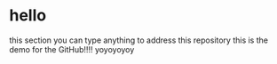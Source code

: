 # hello
this section you can type anything to address this repository
this is the demo for the GitHub!!!!
yoyoyoyoy
